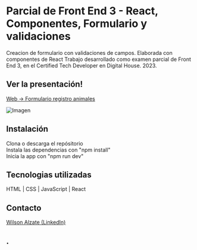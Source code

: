 # Parcial de Front End 3 - React, Componentes, Formulario y validaciones
Creacion de formulario con validaciones de campos. Elaborada con componentes de React
Trabajo desarrollado como examen parcial de Front End 3, en el Certified Tech Developer en Digital House. 2023.

## Ver la presentación!
[Web -> Formulario registro animales](https://wilalz.github.io/parcial-dh-frontend3/)

<!-- imagen -->
![Imagen](https://github.com/Wilalz/parcial-dh-frontend3/blob/main/Web%20resultante%20Examen%20parcial%2023%20marzo.jpg)

## Instalación
Clona o descarga el repósitorio\
Instala las dependencias con "npm install"\
Inicia la app con "npm run dev"

## Tecnologias utilizadas
HTML | CSS | JavaScript | React

## Contacto
[Wilson Alzate (LinkedIn)](https://www.linkedin.com/in/wilson-alzate-pineda/)



## .